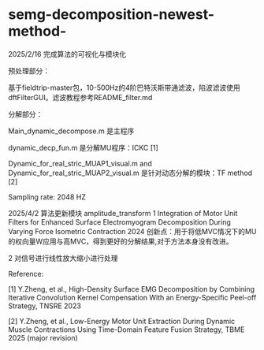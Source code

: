 # semg-decomposition-newest-method-
2025/2/16 完成算法的可视化与模块化

预处理部分：

基于fieldtrip-master包，10-500Hz的4阶巴特沃斯带通滤波，陷波滤波使用dftFilterGUI。滤波教程参考README_filter.md


分解部分：

Main_dynamic_decompose.m 是主程序

dynamic_decp_fun.m 是分解MU程序：ICKC [1]

Dynamic_for_real_stric_MUAP1_visual.m and Dynamic_for_real_stric_MUAP2_visual.m 是针对动态分解的模块：TF method [2]

Sampling rate: 2048 HZ

2025/4/2 算法更新模块 amplitude_transform
1 Integration of Motor Unit Filters for Enhanced Surface Electromyogram Decomposition During Varying Force Isometric Contraction 2024
创新点：用于将低MVC情况下的MU的权向量W应用与高MVC，得到更好的分解结果,对于方法本身没有改进。

2 对信号进行线性放大缩小进行处理 

Reference:

[1] Y.Zheng, et al., High-Density Surface EMG Decomposition by Combining Iterative Convolution Kernel Compensation With an Energy-Specific Peel-off Strategy, TNSRE 2023

[2] Y.Zheng, et al., Low-Energy Motor Unit Extraction During Dynamic Muscle Contractions Using Time-Domain Feature Fusion Strategy, TBME 2025 (major revision)
